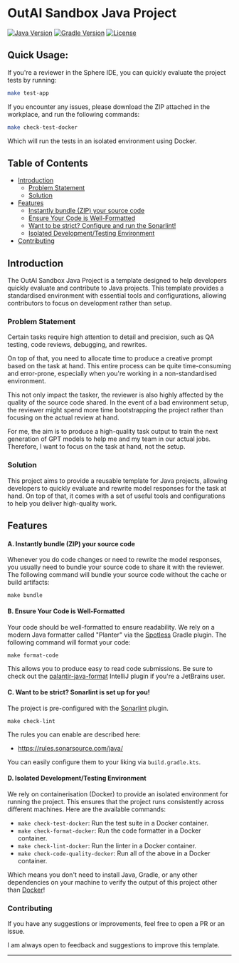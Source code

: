# OutAI Sandbox Java Project

[![Java Version](https://img.shields.io/badge/Java-21-blue)](https://openjdk.org/projects/jdk/21/)
[![Gradle Version](https://img.shields.io/badge/Gradle-8.11-blue)](https://gradle.org/)
[![License](https://img.shields.io/badge/License-MIT-blue)](https://opensource.org/licenses/MIT)

## Quick Usage:

If you're a reviewer in the Sphere IDE, you can quickly evaluate the project tests by running: 

```bash
make test-app
```

If you encounter any issues, please download the ZIP attached in the workplace, and run the following commands:

```bash 
make check-test-docker
```

Which will run the tests in an isolated environment using Docker.

## Table of Contents

- [Introduction](#introduction)
    - [Problem Statement](#problem-statement)
    - [Solution](#solution)
- [Features](#features)
    - [Instantly bundle (ZIP) your source code](#a-instantly-bundle-zip-your-source-code)
    - [Ensure Your Code is Well-Formatted](#b-ensure-your-code-is-well-formatted)
    - [Want to be strict? Configure and run the Sonarlint!](#c-want-to-be-strict-configure-and-run-the-sonarlint)
    - [Isolated Development/Testing Environment](#d-isolated-developmenttesting-environment)
- [Contributing](#contributing)

## Introduction

The OutAI Sandbox Java Project is a template designed to help developers quickly evaluate and contribute to Java
projects. This template provides a standardised environment with essential tools and configurations, allowing
contributors to focus on development rather than setup.

### Problem Statement

Certain tasks require high attention to detail and precision, such as QA testing, code reviews, debugging, and rewrites.

On top of that, you need to allocate time to produce a creative prompt based on the task at hand. This entire process
can be quite time-consuming and error-prone, especially when you're working in a non-standardised environment.

This not only impact the tasker, the reviewer is also highly affected by the quality of the source code shared.
In the event of a bad environment setup, the reviewer might spend more time bootstrapping the project rather 
than focusing on the actual review at hand.

For me, the aim is to produce a high-quality task output to train the next generation of GPT models to help me and my
team in our actual jobs. Therefore, I want to focus on the task at hand, not the setup.

### Solution

This project aims to provide a reusable template for Java projects, allowing developers to quickly evaluate and rewrite
model responses for the task at hand. On top of that, it comes with a set of useful tools and configurations to help
you deliver high-quality work.

## Features

#### A. Instantly bundle (ZIP) your source code

Whenever you do code changes or need to rewrite the model responses, you usually need to bundle your source code to
share it with the reviewer. The following command will bundle your source code without the cache or build artifacts:

```shell
make bundle
```

#### B. Ensure Your Code is Well-Formatted

Your code should be well-formatted to ensure readability. We rely on a modern Java formatter called "Planter" via
the [Spotless](https://github.com/diffplug/spotless/tree/main/plugin-gradle#-spotless-plugin-for-gradle) Gradle plugin.
The following command will format your code:

```shell
make format-code
```

This allows you to produce easy to read code submissions. Be sure to check out the
[palantir-java-format](https://plugins.jetbrains.com/plugin/13180-palantir-java-format) IntelliJ plugin if you're
a JetBrains user.

#### C. Want to be strict? Sonarlint is set up for you!

The project is pre-configured with the [Sonarlint](https://www.sonarsource.com/products/sonarlint/) plugin.

```shell
make check-lint
```

The rules you can enable are described here:

- https://rules.sonarsource.com/java/

You can easily configure them to your liking via `build.gradle.kts`.

#### D. Isolated Development/Testing Environment

We rely on containerisation (Docker) to provide an isolated environment for running the project. This ensures that
the project runs consistently across different machines. Here are the available commands:

- `make check-test-docker`: Run the test suite in a Docker container.
- `make check-format-docker`: Run the code formatter in a Docker container.
- `make check-lint-docker`: Run the linter in a Docker container.
- `make check-code-quality-docker`: Run all of the above in a Docker container.

Which means you don't need to install Java, Gradle, or any other dependencies on your machine to verify the output of
this project other than [Docker](https://docs.docker.com/engine/install/)!

### Contributing

If you have any suggestions or improvements, feel free to open a PR or an issue.

I am always open to feedback and suggestions to improve this template.

___